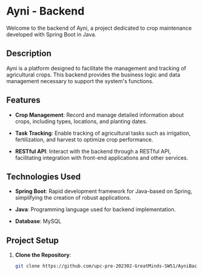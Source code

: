 # Ayni - Backend

Welcome to the backend of Ayni, a project dedicated to crop maintenance developed with Spring Boot in Java.

## Description

Ayni is a platform designed to facilitate the management and tracking of agricultural crops. This backend provides the business logic and data management necessary to support the system's functions.

## Features

- **Crop Management**: Record and manage detailed information about crops, including types, locations, and planting dates.

- **Task Tracking**: Enable tracking of agricultural tasks such as irrigation, fertilization, and harvest to optimize crop performance.

- **RESTful API**: Interact with the backend through a RESTful API, facilitating integration with front-end applications and other services.

## Technologies Used

- **Spring Boot**: Rapid development framework for Java-based on Spring, simplifying the creation of robust applications.

- **Java**: Programming language used for backend implementation.

- **Database**: MySQL

## Project Setup

1. **Clone the Repository**:

   ```bash
   git clone https://github.com/upc-pre-202302-GreatMinds-SW51/AyniBackend.git
